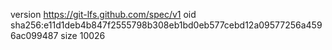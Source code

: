 version https://git-lfs.github.com/spec/v1
oid sha256:e11d1deb4b847f2555798b308eb1bd0eb577cebd12a09577256a4596ac099487
size 10026
